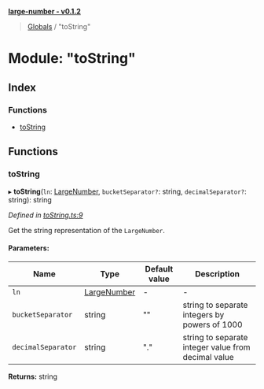 **[large-number - v0.1.2](../README.md)**

> [Globals](../globals.md) / "toString"

# Module: "toString"

## Index

### Functions

* [toString](_tostring_.md#tostring)

## Functions

### toString

▸ **toString**(`ln`: [LargeNumber](../interfaces/_types_.largenumber.md), `bucketSeparator?`: string, `decimalSeparator?`: string): string

*Defined in [toString.ts:9](https://github.com/zimmed/large-number/blob/e609f3a/src/toString.ts#L9)*

Get the string representation of the `LargeNumber`.

#### Parameters:

Name | Type | Default value | Description |
------ | ------ | ------ | ------ |
`ln` | [LargeNumber](../interfaces/_types_.largenumber.md) | - | - |
`bucketSeparator` | string | "" | string to separate integers by powers of 1000 |
`decimalSeparator` | string | "." | string to separate integer value from decimal value  |

**Returns:** string
